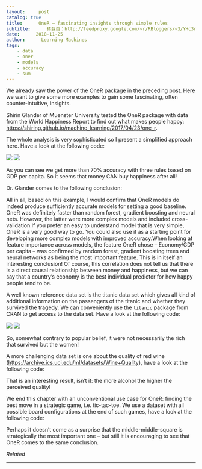 ```yaml
---
layout:     post
catalog: true
title:      OneR – fascinating insights through simple rules
subtitle:      转载自：http://feedproxy.google.com/~r/RBloggers/~3/YHc3rHst2J4/
date:      2018-11-25
author:      Learning Machines
tags:
    - data
    - oner
    - models
    - accuracy
    - sum
---
```











We already saw the power of the OneR package in the preceding post. Here we want to give some more examples to gain some fascinating, often counter-intuitive, insights.

Shirin Glander of Muenster University tested the OneR package with data from the World Happiness Report to find out what makes people happy: https://shiring.github.io/machine_learning/2017/04/23/one_r.

The whole analysis is very sophisticated so I present a simplified approach here. Have a look at the following code:

![](https://i0.wp.com/blog.ephorie.de/wp-content/uploads/2018/11/OneR-happiness-1024x731.png?w=450)
![](https://i0.wp.com/blog.ephorie.de/wp-content/uploads/2018/11/OneR-happiness-1024x731.png?w=450)


As you can see we get more than 70% accuracy with three rules based on GDP per capita. So it seems that money CAN buy happiness after all!

Dr. Glander comes to the following conclusion:

> 
All in all, based on this example, I would confirm that OneR models do indeed produce sufficiently accurate models for setting a good baseline. OneR was definitely faster than random forest, gradient boosting and neural nets. However, the latter were more complex models and included cross-validation.If you prefer an easy to understand model that is very simple, OneR is a very good way to go. You could also use it as a starting point for developing more complex models with improved accuracy.When looking at feature importance across models, the feature OneR chose – Economy/GDP per capita – was confirmed by random forest, gradient boosting trees and neural networks as being the most important feature. This is in itself an interesting conclusion! Of course, this correlation does not tell us that there is a direct causal relationship between money and happiness, but we can say that a country’s economy is the best individual predictor for how happy people tend to be.


A well known reference data set is the titanic data set which gives all kind of additional information on the passengers of the titanic and whether they survived the tragedy. We can conveniently use the `titanic` package from CRAN to get access to the data set. Have a look at the following code:

![](https://i0.wp.com/blog.ephorie.de/wp-content/uploads/2018/11/OneR-titanic-1024x731.png?w=450)
![](https://i0.wp.com/blog.ephorie.de/wp-content/uploads/2018/11/OneR-titanic-1024x731.png?w=450)


So, somewhat contrary to popular belief, it were not necessarily the rich that survived but the women!

A more challenging data set is one about the quality of red wine (https://archive.ics.uci.edu/ml/datasets/Wine+Quality), have a look at the following code:

That is an interesting result, isn’t it: the more alcohol the higher the perceived quality!

We end this chapter with an unconventional use case for OneR: finding the best move in a strategic game, i.e. tic-tac-toe. We use a dataset with all possible board configurations at the end of such games, have a look at the following code:

Perhaps it doesn’t come as a surprise that the middle-middle-square is strategically the most important one – but still it is encouraging to see that OneR comes to the same conclusion.


*Related*








---
